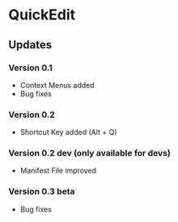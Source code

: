# QuickEdit

## Updates

### Version 0.1

- Context Menus added
- Bug fixes

### Version 0.2

- Shortcut Key added (Alt + Q)

### Version 0.2 dev (only available for devs)

- Manifest File improved

### Version 0.3 beta

- Bug fixes
